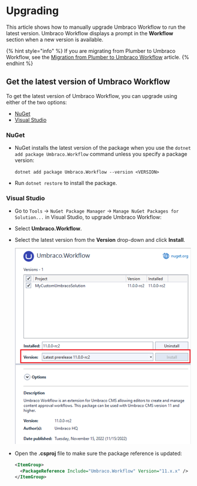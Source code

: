 # Upgrading

This article shows how to manually upgrade Umbraco Workflow to run the latest version. Umbraco Workflow displays a prompt in the **Workflow** section when a new version is available.

{% hint style="info" %}
If you are migrating from Plumber to Umbraco Workflow, see the [Migration from Plumber to Umbraco Workflow](migrating-workflow.md) article.
{% endhint %}

## Get the latest version of Umbraco Workflow

To get the latest version of Umbraco Workflow, you can upgrade using either of the two options:

- [NuGet](#nuget)
- [Visual Studio](#visual-studio)

### NuGet

- NuGet installs the latest version of the package when you use the `dotnet add package Umbraco.Workflow` command unless you specify a package version:

  `dotnet add package Umbraco.Workflow --version <VERSION>`

- Run `dotnet restore` to install the package.

### Visual Studio

- Go to `Tools` -> `NuGet Package Manager` -> `Manage NuGet Packages for Solution...` in Visual Studio, to upgrade Umbraco Workflow:
- Select **Umbraco.Workflow**.
- Select the latest version from the **Version** drop-down and click **Install**.

  ![NuGet Package Manager](images/Manage_packages_v11.png)

- Open the **<project-name>.csproj** file to make sure the package reference is updated:

  ```xml
  <ItemGroup>
    <PackageReference Include="Umbraco.Workflow" Version="11.x.x" />
  </ItemGroup>
  ```
